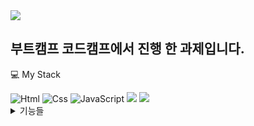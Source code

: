 <img src="https://capsule-render.vercel.app/api?type=Rect&color=auto&height=250&section=header&text=Mnin97&fontSize=100&fontColor=#000000" />

<h2>부트캠프 코드캠프에서 진행 한 과제입니다.</h2>

💻 My Stack

<div>
<img alt="Html" src ="https://img.shields.io/badge/HTML5-E34F26.svg?&style=for-the-badge&logo=HTML5&logoColor=white"/> <img alt="Css" src ="https://img.shields.io/badge/CSS3-1572B6.svg?&style=for-the-badge&logo=CSS3&logoColor=white"/> 
  <img alt="JavaScript" src ="https://img.shields.io/badge/JavaScriipt-F7DF1E.svg?&style=for-the-badge&logo=JavaScript&logoColor=black"/>
  <img src="https://img.shields.io/badge/React-61DAFB.svg?style=for-the-badge&logo=React&logoColor=black"/>
    <img src="https://img.shields.io/badge/Next.js-000000.svg?style=for-the-badge&logo=Next.js&logoColor=white"/>
</div>

<details>

<summary>기능들</summary>

<div markdown="1">
<p style="padding:10px">로그인/로그아웃</p>
<img src="https://user-images.githubusercontent.com/111506962/222953532-fed33398-1a26-4bdc-a13f-1422045b693d.gif"/>
<p style="padding:10px">목록/디테일</p>

</div>
</details>
